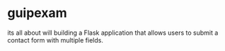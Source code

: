 # guipexam

its all about will building a Flask application that allows users to submit a contact form with
multiple fields.
